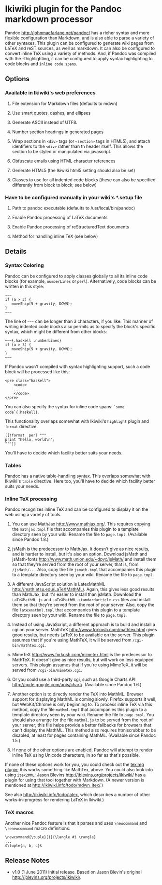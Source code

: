 Ikiwiki plugin for the Pandoc markdown processor
================================================

Pandoc <http://johnmacfarlane.net/pandoc/> has a richer syntax and more
flexible configuration than Markdown, and is also able to parse a variety of
other syntaxes. This plugin can be configured to generate wiki pages from LaTeX
and reST sources, as well as markdown. It can also be configured to convert
inline TeX using a variety of methods. And, if Pandoc was compiled with the
-fhighlighting, it can be configured to apply syntax highlighting to code
blocks and `inline code spans`.




## Options ##

### Available in Ikiwiki's web preferences ###

1. File extension for Markdown files (defaults to mdwn)

1. Use smart quotes, dashes, and ellipses

1. Generate ASCII instead of UTF8.

1. Number section headings in generated pages

1. Wrap sections in `<div>` tags (or `<section>` tags in HTML5), and
   attach identifiers to the `<div>` rather than th header itself. This
   allows the section to be styled or manipulated via javascript.

1. Obfuscate emails using HTML character references

1. Generate HTML5 (the Ikiwiki html5 setting should also be set)

1. Classes to use for all indented code blocks (these can also be 
   specified differently from block to block; see below)


### Have to be configured manually in your wiki's *.setup file ###

1. Path to pandoc executable (defaults to /usr/local/bin/pandoc)

1. Enable Pandoc processing of LaTeX documents

1. Enable Pandoc processing of reStructuredText documents

1. Method for handling inline TeX (see below)


## Details ##

### Syntax Coloring ###

Pandoc can be configured to apply classes globally to all its inline code blocks (for example, `numberLines` or `perl`). Alternatively, code blocks can be written in this style:

	~~~
	if (a > 3) {
	   moveShip(5 + gravity, DOWN);
	}
	~~~

The line of `~~~` can be longer than 3 characters, if you like. This manner of writing indented code blocks also permits us to specify the block's specific syntax, which might be different from other blocks:


	~~~{.haskell .numberLines}
	if (a > 3) {
	   moveShip(5 + gravity, DOWN);
	}
	~~~

If Pandoc wasn't compiled with syntax highlighting support, such a code block will be processed like this:

	<pre class="haskell">
		<code>
		...
		</code>
	</pre>


You can also specify the syntax for inline code spans: `` `some code`{.haskell} ``.

This functionality overlaps somewhat with Ikiwiki's `highlight` plugin and `format` directive:

	[[!format  perl """
	print "hello, world\n";
	"""]]

You'll have to decide which facility better suits your needs.

### Tables ###

Pandoc has a native [table-handling syntax](http://johnmacfarlane.net/pandoc/README.html#tables). This overlaps somewhat with Ikiwiki's `table` directive. Here too, you'll have to decide which facility better suits your needs.


### Inline TeX processing ###

Pandoc recognizes inline TeX and can be configured to display it on the web using a variety of tools.

1. You can use MathJax <http://www.mathjax.org/>. This requires copying the `mathjax.tmpl` file that accompanies this plugin to a template directory seen by your wiki. Rename the file to `page.tmpl`. (Available since Pandoc 1.8.)

1. jsMath is the predecessor to MathJax. It doesn't give as nice results, and is harder to install, but it's also an option. Download jsMath and jsMath-fonts <http://www.math.union.edu/~dpvc/jsMath/> and install them so that they're served from the root of your server, that is, from `/jsMath/...` Also, copy the file `jsmath.tmpl` that accompanies this plugin to a template directory seen by your wiki. Rename the file to `page.tmpl`.

1. A different JavaScript solution is LatexMathML <http://math.etsu.edu/LaTeXMathML/>. Again, this gives less good results than MathJax, but it's easier to install than jsMath. Download the `LaTeXMathML.js` and `LaTeXMathML.standardarticle.css` files and install them so that they're served from the root of your server.  Also, copy the file `latexmathml.tmpl` that accompanies this plugin to a template directory seen by your wiki. Rename the file to `page.tmpl`.

1. Instead of using JavaScript, a different approach is to build and install a cgi on your server. MathTeX <http://www.forkosh.com/mathtex.html> gives good results, but needs LaTeX to be available on the server. This plugin assumes that if you're using MathTeX, it will be served from `/cgi-bin/mathtex.cgi`.

1. MimeTeX <http://www.forkosh.com/mimetex.html> is the predecessor to MathTeX. It doesn't give as nice results, but will work on less equipped servers. This plugin assumes that if you're using MimeTeX, it will be served from `/cgi-bin/mimetex.cgi`.

1. Or you could use a third-party cgi, such as Google Charts API <http://code.google.com/apis/chart/>. (Available since Pandoc 1.6.)

1. Another option is to directly render the TeX into MathML. Browser support for displaying MathML is coming slowly. Firefox supports it well, but WebKit/Chrome is only beginning to. To process inline TeX via this method, copy the file `mathml.tmpl` that accompanies this plugin to a template directory seen by your wiki. Rename the file to `page.tmpl`. You should also arrange for the file `mathml.js` to be served from the root of your server; this file helps provide a better fallbacks for browsers that can't display the MathML. This method also requires htmlscrubber to be disabled, at least for pages containing MathML. (Available since Pandoc 1.5.)

1. If none of the other options are enabled, Pandoc will attempt to render inline TeX using Unicode characters, in so far as that's possible.


If none of these options work for you, you could check out the [teximg plugin](http://ikiwiki.info/plugins/teximg/); this works something like MathTex, above. You could also look into using
`itex2MML`; Jason Blevins <http://jblevins.org/projects/ikiwiki/> has a plugin
for using that tool together with Markdown. (A newer version is mentioned at <http://ikiwiki.info/todo/mdwn_itex/>.)

See also <http://ikiwiki.info/todo/latex>, which describes a number of other works-in-progress for rendering LaTeX in Ikiwiki.)


### TeX macros ###

Another nice Pandoc feature is that it parses and uses `\newcommand` and `\renewcommand` macro definitions:

	\newcommand{\tuple}[1]{\langle #1 \rangle}
	...
	$\tuple{a, b, c}$


## Release Notes ##

 * v1.0 (1 June 2011) Initial release. Based on Jason Blevin's original <http://jblevins.org/projects/ikiwiki/>.


<!-- vim: ft=pdc
-->
